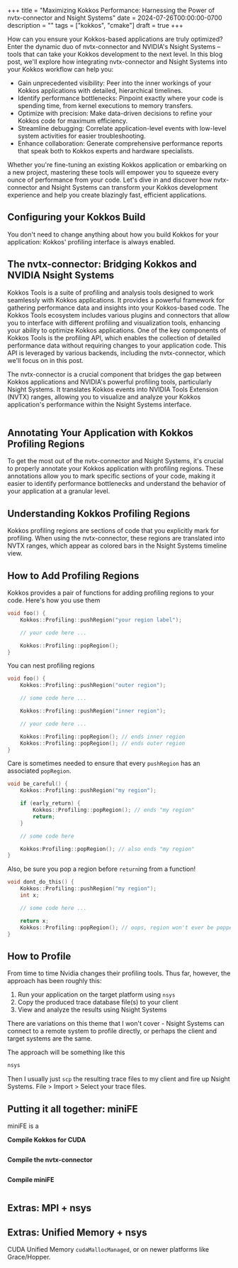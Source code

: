 +++
title = "Maximizing Kokkos Performance: Harnessing the Power of nvtx-connector and Nsight Systems"
date = 2024-07-26T00:00:00-0700
description = ""
tags = ["kokkos", "cmake"]
draft = true
+++

How can you ensure your Kokkos-based applications are truly optimized? Enter the dynamic duo of nvtx-connector and NVIDIA's Nsight Systems – tools that can take your Kokkos development to the next level.
In this blog post, we'll explore how integrating nvtx-connector and Nsight Systems into your Kokkos workflow can help you:

* Gain unprecedented visibility: Peer into the inner workings of your Kokkos applications with detailed, hierarchical timelines.
* Identify performance bottlenecks: Pinpoint exactly where your code is spending time, from kernel executions to memory transfers.
* Optimize with precision: Make data-driven decisions to refine your Kokkos code for maximum efficiency.
* Streamline debugging: Correlate application-level events with low-level system activities for easier troubleshooting.
* Enhance collaboration: Generate comprehensive performance reports that speak both to Kokkos experts and hardware specialists.

Whether you're fine-tuning an existing Kokkos application or embarking on a new project, mastering these tools will empower you to squeeze every ounce of performance from your code. Let's dive in and discover how nvtx-connector and Nsight Systems can transform your Kokkos development experience and help you create blazingly fast, efficient applications.

## Configuring your Kokkos Build

You don't need to change anything about how you build Kokkos for your application: Kokkos' profiling interface is always enabled.

## The nvtx-connector: Bridging Kokkos and NVIDIA Nsight Systems

Kokkos Tools is a suite of profiling and analysis tools designed to work seamlessly with Kokkos applications. It provides a powerful framework for gathering performance data and insights into your Kokkos-based code. The Kokkos Tools ecosystem includes various plugins and connectors that allow you to interface with different profiling and visualization tools, enhancing your ability to optimize Kokkos applications.
One of the key components of Kokkos Tools is the profiling API, which enables the collection of detailed performance data without requiring changes to your application code. This API is leveraged by various backends, including the nvtx-connector, which we'll focus on in this post.

The nvtx-connector is a crucial component that bridges the gap between Kokkos applications and NVIDIA's powerful profiling tools, particularly Nsight Systems. It translates Kokkos events into NVIDIA Tools Extension (NVTX) ranges, allowing you to visualize and analyze your Kokkos application's performance within the Nsight Systems interface.

```cmake

```

## Annotating Your Application with Kokkos Profiling Regions
To get the most out of the nvtx-connector and Nsight Systems, it's crucial to properly annotate your Kokkos application with profiling regions. These annotations allow you to mark specific sections of your code, making it easier to identify performance bottlenecks and understand the behavior of your application at a granular level.

## Understanding Kokkos Profiling Regions

Kokkos profiling regions are sections of code that you explicitly mark for profiling. When using the nvtx-connector, these regions are translated into NVTX ranges, which appear as colored bars in the Nsight Systems timeline view.

## How to Add Profiling Regions

Kokkos provides a pair of functions for adding profiling regions to your code. Here's how you use them

```c++
void foo() {
    Kokkos::Profiling::pushRegion("your region label");

    // your code here ...

    Kokkos::Profiling::popRegion();
}
```

You can nest profiling regions

```c++
void foo() {
    Kokkos::Profiling::pushRegion("outer region");

    // some code here ...

    Kokkos::Profiling::pushRegion("inner region");

    // your code here ...

    Kokkos::Profiling::popRegion(); // ends inner region
    Kokkos::Profiling::popRegion(); // ends outer region
}
```

Care is sometimes needed to ensure that every `pushRegion` has an associated `popRegion`.

```c++
void be_careful() {
    Kokkos::Profiling::pushRegion("my region");

    if (early_return) {
        Kokkos::Profiling::popRegion(); // ends "my region"
        return;
    }

    // some code here

    Kokkos:Profiling::popRegion(); // also ends "my region"
}
```

Also, be sure you pop a region before `return`ing from a function!

```c++
void dont_do_this() {
    Kokkos::Profiling::pushRegion("my region");
    int x;

    // some code here ...

    return x;
    Kokkos::Profiling::popRegion(); // oops, region won't ever be popped!
}
```

## How to Profile

From time to time Nvidia changes their profiling tools.
Thus far, however, the approach has been roughly this:

1. Run your application on the target platform using `nsys`
2. Copy the produced trace database file(s) to your client
3. View and analyze the results using Nsight Systems

There are variations on this theme that I won't cover - Nsight Systems can connect to a remote system to profile directly, or perhaps the client and target systems are the same.

The approach will be something like this
```bash
nsys 
```

Then I usually just `scp` the resulting trace files to my client and fire up Nsight Systems. File > Import > Select your trace files.


## Putting it all together: miniFE

miniFE is a 


**Compile Kokkos for CUDA**
```c++
```

**Compile the nvtx-connector**
```c++
```

**Compile miniFE**
```c++
```

## Extras: MPI + nsys



## Extras: Unified Memory + nsys

CUDA Unified Memory `cudaMallocManaged`, or on newer platforms like Grace/Hopper.